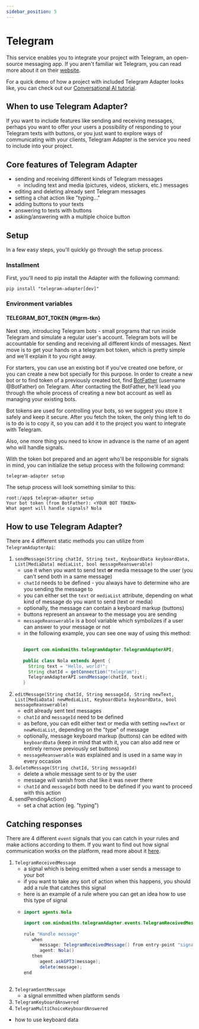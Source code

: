 ```yaml
---
sidebar_position: 5
---
```


# Telegram
This service enables you to integrate your project with Telegram, an open-source messaging app. If you aren't familiar wit Telegram, you can read more about it on their [website](https://telegram.org/).


For a quick demo of how a project with included Telegram Adapter looks like, you can check out our [Conversational AI tutorial](docs/tutorials/conversational-ai/introduction.md).

## When to use Telegram Adapter?
If you want to include features like sending and receiving messages, perhaps you want to offer your users a possibility of responding to your Telegram texts with buttons,
or you just want to explore ways of communicating with your clients, Telegram Adapter is the service you need to include into your project.

## Core features of Telegram Adapter
- sending and receiving different kinds of Telegram messages
  - including text and media (pictures, videos, stickers, etc.) messages
- editing and deleting already sent Telegram messages
- setting a chat action like "typing..."
- adding buttons to your texts
- answering to texts with buttons
- asking/answering with a multiple choice button

## Setup
In a few easy steps, you'll quickly go through the setup process. 
### Installment
First, you'll need to pip install the Adapter with the following command:
```console
pip install "telegram-adapter[dev]"
```
### Environment variables
#### TELEGRAM_BOT_TOKEN {#tgrm-tkn}   
Next step, introducing Telegram bots - small programs that run inside Telegram and simulate a regular user's account.
Telegram bots will be accountable for sending and receiving all different kinds of messages. Next move is to 
get your hands on a telegram bot token, which is pretty simple and we'll explain it to you right away.

For starters, you can use an existing bot if you've created one before, or you can create a new bot specially for this purpose.
In order to create a new bot or to find token of a previously created bot, find [BotFather](https://t.me/botfather) (username @BotFather) on Telegram. 
After contacting the BotFather, he'll lead you through the whole process of  creating a new bot account as well as managing your existing bots.

Bot tokens are used for controlling your bots, so we suggest you store it safely and keep it secure.
After you fetch the token, the only thing left to do is to do is to copy it, so you can add it to the project you want to integrate with Telegram. 

Also, one more thing you need to know in advance is the name of an agent who will handle signals.

With the token bot prepared and an agent who'll be responsible for signals in mind, you can initialize the setup process with the following command:  

```console
telegram-adapter setup
```

The setup process will look something similar to this:
```console
root:/app$ telegram-adapter setup
Your bot token (from BotFather): <YOUR BOT TOKEN>
What agent will handle signals? Nola
```

## How to use Telegram Adapter?

There are 4 different static methods you can utilize from `TelegramAdapterApi`:
1. `sendMessage(String chatId, String text, KeyboardData keyboardData, List[MediaData] mediaList, bool messageReanswerable)`
   - use it when you want to send text **or** media message to the user (you can't send both in a same message)
   - `chatId` needs to be defined - you always have to determine who are you sending the message to
   - you can either set the `text` or `mediaList` attribute, depending on what kind of message do you want to send (text or media) 
   - optionally, the message can contain a keyboard markup (buttons)
   - buttons represent an answear to the message you are sending
   - `messageReanswerable` is a bool variable which symbolizes if a user can answer to your message or not
   - in the following example, you can see one way of using this method: 
   ```java
     
      import com.mindsmiths.telegramAdapter.TelegramAdapterAPI;
     
      public class Nola extends Agent {
        String text = "Hello, world!";
        String chatId = getConnection("telegram");
        TelegramAdapterAPI.sendMessage(chatId, text);
      }
    ```
2. `editMessage(String chatId, String messageId, String newText, List[MediaData] newMediaList, KeyboardData keyboardData, bool messageReanswerable)`
   - edit already sent text messages
   - `chatId` and `messageId` need to be defined 
   - as before, you can edit either text or media with setting `newText` or `newMediaList`, depending on the "type" of message
   - optionally, message keyboard markup (buttons) can be edited with `keyboardData` (keep in mind that with it, you can also add new or entirely remove previously set buttons)
   - `messageReanswerable` was explained and is used in a same way in every occasion
3. `deleteMessage(String chatId, String messageId)`
    - delete a whole message sent to or by the user
    - message will vanish from chat like it was never there
    - `chatId` and `messageId` both need to be defined if you want to proceed with this action
4. sendPendingAction()
   - set a chat action (eg. "typing")

## Catching responses

There are 4 different `event` signals that you can catch in your rules and make actions according to them. If you want to find out how signal communication
works on the platform, read more about it [here](/docs/platform/advanced-concepts/service-communication). 
1. `TelegramReceivedMessage`
   - a signal which is being emitted when a user sends a message to your bot
   - if you want to take any sort of action when this happens, you should add a rule that catches this signal
   - here is an example of a rule where you can get an idea how to use this type of signal
   -  ```java
      import agents.Nola
      
      import com.mindsmiths.telegramAdapter.events.TelegramReceivedMessage
     
      rule "Handle message"
         when
            message: TelegramReceivedMessage() from entry-point "signals"
            agent: Nola()
         then
            agent.askGPT3(message);
            delete(message);
      end

    ```
2. `TelegramSentMessage`
   - a signal emmitted when platform sends  
3. `TelegramKeyboardAnswered`
4. `TelegramMultiChoiceKeyboardAnswered`

- how to use keyboard data